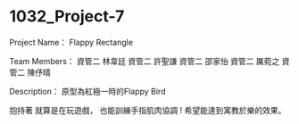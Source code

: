# 1032_Project-7
Project Name：
  Flappy Rectangle

Team Members：
  資管二 林韋廷
  資管二 許聖謙
  資管二 邵家怡
  資管二 厲菀之
  資管二 陳伃晴
  
Description：
 原型為紅極一時的Flappy Bird
 
 抱持著 就算是在玩遊戲，
 也能訓練手指肌肉協調 !
 希望能達到寓教於樂的效果。

